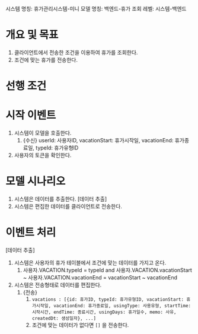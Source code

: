 시스템 명칭: 휴가관리시스템-미니
모델 명칭:  백엔드-휴가 조회
레벨: 시스템-백엔드

# 개요 및 목표
1. 클라이언트에서 전송한 조건을 이용하여 휴가를 조회한다.
2. 조건에 맞는 휴가를 전송한다.

# 선행 조건


# 시작 이벤트
1. 시스템이 모델을 호출한다.
	1. {수신} userId: 사용자ID, vacationStart: 휴가시작일, vacationEnd: 휴가종료일, typeId: 휴가유형ID
2. 사용자의 토큰을 확인한다.

# 모델 시나리오
1. 시스템은 데이터를 추출한다. [데이터 추출]
2. 시스템은 편집한 데이터를 클라이언트로 전송한다.

# 이벤트 처리
[데이터 추출]
1. 시스템은 사용자의 휴가 테이블에서 조건에 맞는 데이터를 가지고 온다.
	1. 사용자.VACATION.typeId = typeId and
	   사용자.VACATION.vacationStart ~ 사용자.VACATION.vacationEnd = vacationStart ~ vacationEnd
2. 시스템은 전송형태로 데이터를 편집한다.
	1. {전송}
		1. ```vacations : [{id: 휴가ID, typeId: 휴가유형ID, vacationStart: 휴가시작일, vacationEnd: 휴가종료일, usingType: 사용유형, startTime: 시작시간, endTime: 종료시간, usingDays: 휴가일수, memo: 사유, createdDt: 생성일자}, ...]``` 
		2. 조건에 맞는 데이터가 없다면 `[]` 을 전송한다.